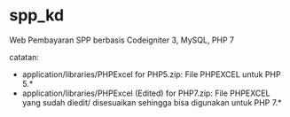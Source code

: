 # spp_kd
Web Pembayaran SPP berbasis Codeigniter 3, MySQL, PHP 7

catatan:
- application/libraries/PHPExcel for PHP5.zip: File PHPEXCEL untuk PHP 5.*
- application/libraries/PHPExcel (Edited) for PHP7.zip: File PHPEXCEL yang sudah diedit/ disesuaikan sehingga bisa digunakan untuk PHP 7.*
